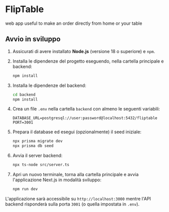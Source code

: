 # FlipTable
web app useful to make an order directly from home or your table

## Avvio in sviluppo

1. Assicurati di avere installato **Node.js** (versione 18 o superiore) e `npm`.
2. Installa le dipendenze del progetto eseguendo, nella cartella principale e backend:

   ```bash
   npm install
   ```

3. Installa le dipendenze del backend:

   ```bash
   cd backend
   npm install
   ```

4. Crea un file `.env` nella cartella `backend` con almeno le seguenti variabili:

   ```env
   DATABASE_URL=postgresql://user:password@localhost:5432/fliptable
   PORT=3001
   ```

5. Prepara il database ed esegui (opzionalmente) il seed iniziale:

   ```bash
   npx prisma migrate dev
   npx prisma db seed
   ```

6. Avvia il server backend:

   ```bash
   npx ts-node src/server.ts
   ```

7. Apri un nuovo terminale, torna alla cartella principale e avvia l'applicazione Next.js in modalità sviluppo:

   ```bash
   npm run dev
   ```

L'applicazione sarà accessibile su `http://localhost:3000` mentre l'API backend risponderà sulla porta `3001` (o quella impostata in `.env`).
